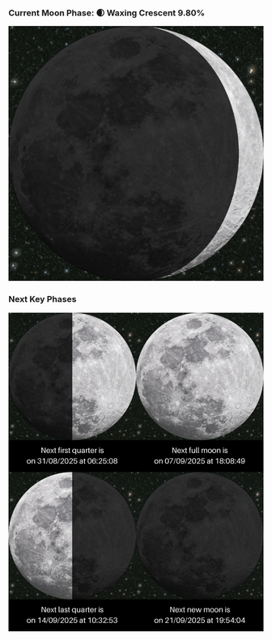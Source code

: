 ### Current Moon Phase: 🌒 Waxing Crescent 9.80%
![Moon Phase](moonphase.png)
### Next Key Phases
![Gallery](gallery.png)